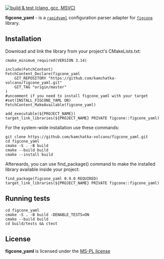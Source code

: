 [![build & test (clang, gcc, MSVC)](https://github.com/kamchatka-volcano/figcone_yaml/actions/workflows/build_and_test.yml/badge.svg?branch=master)](https://github.com/kamchatka-volcano/figcone_yaml/actions/workflows/build_and_test.yml)

**figcone_yaml** - is a [`rapidyaml`](https://github.com/biojppm/rapidyaml) configuration parser adapter for [`figcone`](https://github.com/kamchatka-volcano/figcone) library. 


## Installation
Download and link the library from your project's CMakeLists.txt:
```
cmake_minimum_required(VERSION 3.14)

include(FetchContent)
FetchContent_Declare(figcone_yaml
    GIT_REPOSITORY "https://github.com/kamchatka-volcano/figcone_yaml.git"
    GIT_TAG "origin/master"
)
#uncomment if you need to install figcone_yaml with your target
#set(INSTALL_FIGCONE_YAML ON)
FetchContent_MakeAvailable(figcone_yaml)

add_executable(${PROJECT_NAME})
target_link_libraries(${PROJECT_NAME} PRIVATE figcone::figcone_yaml)
```

For the system-wide installation use these commands:
```
git clone https://github.com/kamchatka-volcano/figcone_yaml.git
cd figcone_yaml
cmake -S . -B build
cmake --build build
cmake --install build
```

Afterwards, you can use find_package() command to make the installed library available inside your project:
```
find_package(figcone_yaml 0.9.0 REQUIRED)
target_link_libraries(${PROJECT_NAME} PRIVATE figcone::figcone_yaml)
```

## Running tests
```
cd figcone_yaml
cmake -S . -B build -DENABLE_TESTS=ON
cmake --build build
cd build/tests && ctest
```

## License
**figcone_yaml** is licensed under the [MS-PL license](/LICENSE.md)  

